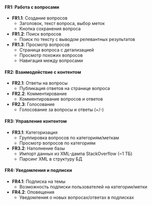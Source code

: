 #### FR1: Работа с вопросами
- **FR1.1**: Создание вопросов  
    - Заголовок, текст вопроса, выбор меток
    - Кнопка сохранения вопроса
- **FR1.2**: Поиск вопросов  
    - Поиск по тексту с выводом релевантных результатов
- **FR1.3**: Просмотр вопросов  
    - Страница вопроса с детализацией
    - Просмотр похожих вопросов
    - Навигация между вопросами

#### FR2: Взаимодействие с контентом
- **FR2.1**: Ответы на вопросы  
    - Публикация ответов на странице вопроса
- **FR2.2**: Комментирование  
    - Комментирование вопросов и ответов
- **FR2.3**: Голосование  
    - Голосование за вопросы и ответы (+/-)

#### FR3: Управление контентом
- **FR3.1**: Категоризация  
    - Группировка вопросов по категориям/меткам
    - Просмотр вопросов по категориям
- **FR3.2**: Наполнение базы  
    - Импорт данных из XML-дампа StackOverflow (~1 ТБ)
    - Парсинг XML в структуру БД

#### FR4: Уведомления и подписки
- **FR4.1**: Подписка на темы  
    - Возможность подписки пользователей на категории/метки
- **FR4.2**: Оповещения  
    - Уведомления о новых вопросах/ответах в подписках